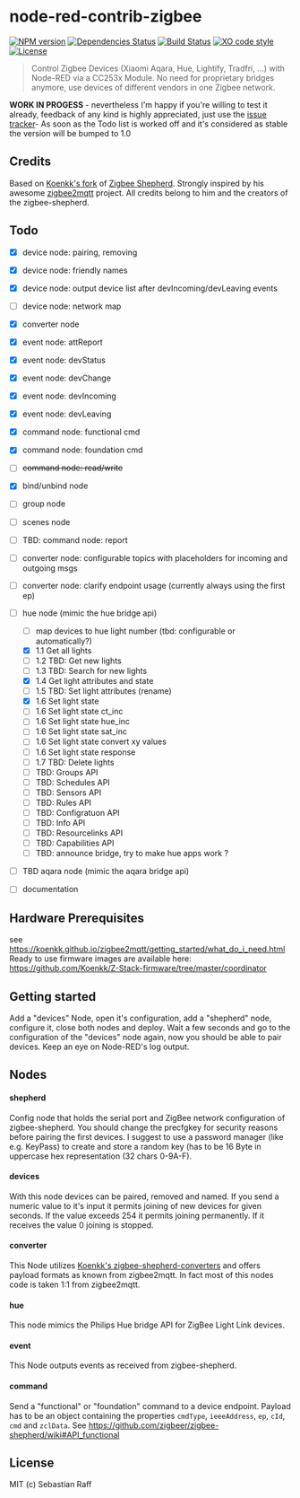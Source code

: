 # node-red-contrib-zigbee

[![NPM version](https://badge.fury.io/js/node-red-contrib-zigbee.svg)](http://badge.fury.io/js/node-red-contrib-zigbee)
[![Dependencies Status](https://david-dm.org/hobbyquaker/node-red-contrib-zigbee/status.svg)](https://david-dm.org/hobbyquaker/node-red-contrib-zigbee)
[![Build Status](https://travis-ci.org/hobbyquaker/node-red-contrib-zigbee.svg?branch=master)](https://travis-ci.org/hobbyquaker/node-red-contrib-zigbee)
[![XO code style](https://img.shields.io/badge/code_style-XO-5ed9c7.svg)](https://github.com/sindresorhus/xo)
[![License][mit-badge]][mit-url]

> Control Zigbee Devices (Xiaomi Aqara, Hue, Lightify, Tradfri, ...) with Node-RED via a CC253x Module. No need for
proprietary bridges anymore, use devices of different vendors in one Zigbee network.

**WORK IN PROGESS** - nevertheless I'm happy if you're willing to test it already, feedback of any kind is highly 
appreciated, just use the [issue tracker](https://github.com/hobbyquaker/node-red-contrib-zigbee/issues)- As soon as the
Todo list is worked off and it's considered as stable the version will be bumped to 1.0

## Credits

Based on [Koenkk's fork](https://github.com/Koenkk/zigbee-shepherd) of 
[Zigbee Shepherd](https://github.com/zigbeer/zigbee-shepherd). Strongly inspired by his awesome
[zigbee2mqtt](https://github.com/Koenkk/zigbee2mqtt) project. All credits belong to him and the creators of the 
zigbee-shepherd.


## Todo

- [x] device node: pairing, removing
- [x] device node: friendly names
- [x] device node: output device list after devIncoming/devLeaving events
- [ ] device node: network map
- [x] converter node 
- [x] event node: attReport 
- [x] event node: devStatus 
- [x] event node: devChange 
- [x] event node: devIncoming 
- [x] event node: devLeaving 
- [x] command node: functional cmd 
- [x] command node: foundation cmd 
- [ ] ~~command node: read/write~~
- [x] bind/unbind node
- [ ] group node
- [ ] scenes node
- [ ] TBD: command node: report
- [ ] converter node: configurable topics with placeholders for incoming and outgoing msgs
- [ ] converter node: clarify endpoint usage (currently always using the first ep)
- [ ] hue node (mimic the hue bridge api)
  - [ ] map devices to hue light number (tbd: configurable or automatically?)
  - [x] 1.1 Get all lights
  - [ ] 1.2 TBD: Get new lights
  - [ ] 1.3 TBD: Search for new lights
  - [x] 1.4 Get light attributes and state
  - [ ] 1.5 TBD: Set light attributes (rename)
  - [x] 1.6 Set light state
  - [ ] 1.6 Set light state ct_inc
  - [ ] 1.6 Set light state hue_inc
  - [ ] 1.6 Set light state sat_inc
  - [ ] 1.6 Set light state convert xy values
  - [ ] 1.6 Set light state response
  - [ ] 1.7 TBD: Delete lights
  - [ ] TBD: Groups API
  - [ ] TBD: Schedules API
  - [ ] TBD: Sensors API
  - [ ] TBD: Rules API
  - [ ] TBD: Configratuon API
  - [ ] TBD: Info API
  - [ ] TBD: Resourcelinks API
  - [ ] TBD: Capabilities API
  - [ ] TBD: announce bridge, try to make hue apps work ?
- [ ] TBD aqara node (mimic the aqara bridge api)
- [ ] documentation



## Hardware Prerequisites

see https://koenkk.github.io/zigbee2mqtt/getting_started/what_do_i_need.html
Ready to use firmware images are available here: https://github.com/Koenkk/Z-Stack-firmware/tree/master/coordinator

## Getting started

Add a "devices" Node, open it's configuration, add a "shepherd" node, configure it, close both nodes and deploy. Wait
a few seconds and go to the configuration of the "devices" node again, now you should be able to pair devices. Keep
an eye on Node-RED's log output.


## Nodes

#### shepherd

Config node that holds the serial port and ZigBee network configuration of zigbee-shepherd. You should change the 
precfgkey for security reasons before pairing the first devices. I suggest to use a password manager (like e.g. KeyPass) 
to create and store a random key (has to be 16 Byte in uppercase hex representation (32 chars 0-9A-F). 


#### devices

With this node devices can be paired, removed and named. If you send a numeric value to it's input it permits joining
of new devices for given seconds. If the value exceeds 254 it permits joining permanently. If it receives the value 0
joining is stopped. 


#### converter

This Node utilizes [Koenkk's zigbee-shepherd-converters](https://github.com/Koenkk/zigbee-shepherd-converters) and 
offers payload formats as known from zigbee2mqtt. In fact most of this nodes code is taken 1:1 from zigbee2mqtt.


#### hue

This node mimics the Philips Hue bridge API for ZigBee Light Link devices.


#### event

This Node outputs events as received from zigbee-shepherd. 


#### command

Send a "functional" or "foundation" command to a device endpoint. Payload has to be an object containing the properties 
`cmdType`, `ieeeAddress`, `ep`, `cId`, `cmd` and `zclData`. See 
https://github.com/zigbeer/zigbee-shepherd/wiki#API_functional



## License

MIT (c) Sebastian Raff

[mit-badge]: https://img.shields.io/badge/License-MIT-blue.svg?style=flat
[mit-url]: LICENSE
